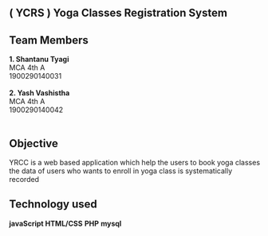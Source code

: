   ## ( YCRS ) Yoga Classes Registration System
## Team Members 
<b>1. Shantanu Tyagi  </b></br>
  MCA 4th A</br>
 1900290140031</br>
 </br>
<b>2. Yash Vashistha </b></br>
  MCA 4th A</br>
 1900290140042 </br> 
 </br>
 ## Objective
 YRCC is a web based application which help the users to book yoga classes </br>
 the data of users who wants to enroll in yoga class is systematically recorded  </br>
 
 ## Technology used 
 <b>javaScript </b>
 <b>HTML/CSS</b>
 <b>PHP</b>
 <b>mysql</b>
